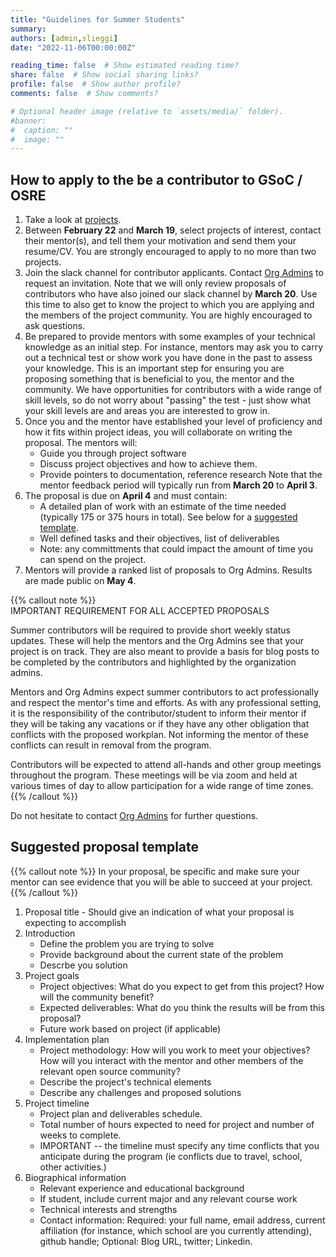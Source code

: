 ```yaml
---
title: "Guidelines for Summer Students"
summary:
authors: [admin,slieggi]
date: "2022-11-06T00:00:00Z"

reading_time: false  # Show estimated reading time?
share: false  # Show social sharing links?
profile: false  # Show author profile?
comments: false  # Show comments?

# Optional header image (relative to `assets/media/` folder).
#banner:
#  caption: ""
#  image: ""
---
```




## How to apply to the be a contributor to GSoC / OSRE

1. Take a look at [projects](/osre#projects).
2. Between **February 22** and **March 19**, select projects of interest, contact their mentor(s), and tell them your motivation and send them your resume/CV. You are strongly encouraged to apply to no more than two projects.
3. Join the slack channel for contributor applicants. Contact [Org Admins](mailto:ospo-info-group@ucsc.edu) to request an invitation. Note that we will only review proposals of contributors who have also joined our slack channel by **March 20**. Use this time to also get to know the project to which you are applying and the members of the project community. You are highly encouraged to ask questions. 
4. Be prepared to provide mentors with some examples of your technical knowledge as an initial step. For instance, mentors may ask you to carry out a technical test or show work you have done in the past to assess your knowledge. This is an important step for ensuring you are proposing something that is beneficial to you, the mentor and the community. We have opportunities for contributors with a wide range of skill levels, so do not worry about "passing" the test - just show what your skill levels are and areas you are interested to grow in.
5. Once you and the mentor have established your level of proficiency and how it fits within project ideas, you will collaborate on writing the proposal. 
The mentors will:
    - Guide you through project software
    - Discuss project objectives and how to achieve them. 
    - Provide pointers to documentation, reference research
Note that the mentor feedback period will typically run from **March 20** to **April 3**. 
5. The proposal is due on **April 4** and must contain:
    - A detailed plan of work with an estimate of the time needed (typically 175 or 375 hours in total). See below for a [suggested template](#suggested-proposal-template).
    - Well defined tasks and their objectives, list of deliverables
    - Note: any committments that could impact the amount of time you can spend on the project.  
6. Mentors will provide a ranked list of proposals to Org Admins. Results are made public on **May 4**.


{{% callout note %}}  
IMPORTANT REQUIREMENT FOR ALL ACCEPTED PROPOSALS  

Summer contributors will be required to provide short weekly status updates. These will help the mentors and the Org Admins see that your project is on track. They are also meant to provide a basis for blog posts to be completed by the contributors and highlighted by the organization admins.  

Mentors and Org Admins expect summer contributors to act professionally and respect the mentor's time and efforts. As with any professional setting, it is the responsibility of the contributor/student to inform their mentor if they will be taking any vacations or if they have any other obligation that conflicts with the proposed workplan. Not informing the mentor of these conflicts can result in removal from the program.  

Contributors will be expected to attend all-hands and other group meetings throughout the program. These meetings will be via zoom and held at various times of day to allow participation for a wide range of time zones.  
{{% /callout %}}

Do not hesitate to contact  [Org Admins](ospo-info-group@ucsc.edu) for further questions.

## Suggested proposal template

{{% callout note %}}
In your proposal, be specific and make sure your mentor can see evidence that you will be able to succeed at your project.
{{% /callout %}}

1. Proposal title - Should give an indication of what your proposal is expecting to accomplish
2. Introduction 
    - Define the problem you are trying to solve
    - Provide background about the current state of the problem
    - Descrbe you solution
3. Project goals
    - Project objectives: What do you expect to get from this project? How will the community benefit?
    - Expected deliverables: What do you think the results will be from this proposal?
    - Future work based on project (if applicable)
4. Implementation plan
    - Project methodology: How will you work to meet your objectives? How will you interact with the mentor and other members of the relevant open source community? 
    - Describe the project's technical elements
    - Describe any challenges and proposed solutions
5. Project timeline
    - Project plan and deliverables schedule.
    - Total number of hours expected to need for project and number of weeks to complete. 
    - IMPORTANT -- the timeline must specify any time conflicts that you anticipate during the program (ie conflicts due to travel, school, other activities.)  
6. Biographical information
    - Relevant experience and educational background
    - If student, include current major and any relevant course work
    - Technical interests and strengths
    - Contact information: Required: your full name, email address, current affiliation (for instance, which school are you currently attending), github handle; Optional: Blog URL, twitter; Linkedin.


